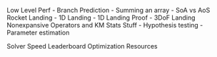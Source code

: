 Low Level Perf
    - Branch Prediction
    - Summing an array
    - SoA vs AoS
Rocket Landing
    - 1D Landing
    - 1D Landing Proof
    - 3DoF Landing
Nonexpansive Operators and KM
Stats Stuff
    - Hypothesis testing
    - Parameter estimation

Solver Speed Leaderboard
Optimization Resources